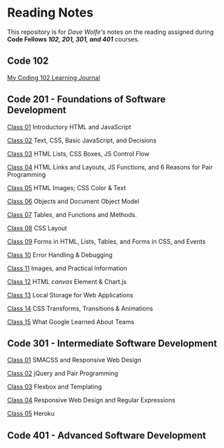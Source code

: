 # Reading Notes
This repository is for *Dave Wolfe's* notes on the reading assigned during **Code Fellows _102, 201, 301, and 401_** courses.

## Code 102

[My Coding 102 Learning Journal]((https://d-d-wolfe.github.io/learning-journal/))

## Code 201 - Foundations of Software Development

[Class 01](https://d-d-wolfe.github.io/reading-notes/class-01) Introductory HTML and JavaScript

[Class 02](https://d-d-wolfe.github.io/reading-notes/class-02) Text, CSS, Basic JavaScript, and Decisions

[Class 03](https://d-d-wolfe.github.io/reading-notes/class-03) HTML Lists, CSS Boxes, JS Control Flow

[Class 04](https://d-d-wolfe.github.io/reading-notes/class-04) HTML Links and Layouts, JS Functions, and 6 Reasons for Pair Programming

[Class 05](https://d-d-wolfe.github.io/reading-notes/class-05) HTML Images; CSS Color & Text

[Class 06](https://d-d-wolfe.github.io/reading-notes/class-06) Objects and Document Object Model

[Class 07](https://d-d-wolfe.github.io/reading-notes/class-07) Tables, and Functions and Methods.

[Class 08](https://d-d-wolfe.github.io/reading-notes/class-08) CSS Layout

[Class 09](https://d-d-wolfe.github.io/reading-notes/class-09) Forms in HTML, Lists, Tables, and Forms in CSS, and Events

[Class 10](https://d-d-wolfe.github.io/reading-notes/class-10) Error Handling & Debugging

[Class 11](https://d-d-wolfe.github.io/reading-notes/class-11) Images, and Practical Information

[Class 12](https://d-d-wolfe.github.io/reading-notes/class-12) HTML *canvas* Element & Chart.js

[Class 13](https://d-d-wolfe.github.io/reading-notes/class-13) Local Storage for Web Applications

[Class 14](https://d-d-wolfe.github.io/reading-notes/class-14) CSS Transforms, Transitions & Animations

[Class 15](https://d-d-wolfe.github.io/reading-notes/class-15) What Google Learned About Teams

## Code 301 - Intermediate Software Development

[Class 01](https://d-d-wolfe.github.io/reading-notes/301-01) SMACSS and Responsive Web Design

[Class 02](https://d-d-wolfe.github.io/reading-notes/301-02) jQuery and Pair Programming

[Class 03](https://d-d-wolfe.github.io/reading-notes/301-03) Flexbox and Templating

[Class 04](https://d-d-wolfe.github.io/reading-notes/301-04) Responsive Web Design and Regular Expressions

[Class 05](https://d-d-wolfe.github.io/reading-notes/301-05) Heroku

## Code 401 - Advanced Software Development